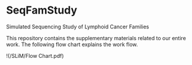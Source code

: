 # SeqFamStudy
Simulated Sequencing Study of Lymphoid Cancer Families

This repository contains the supplementary materials related to our entire work.  The following flow chart explains the work flow.

!(/SLiM/Flow Chart.pdf)

